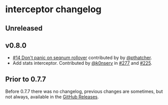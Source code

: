 # interceptor changelog

## Unreleased

## v0.8.0

* [#14 Don't panic on seqnum rollover](https://github.com/webrtc-rs/interceptor/pull/14) contributed by by [@pthatcher](https://github.com/pthatcher).
* Add stats interceptor. Contributed by [@k0nserv](https://github.com/k0nserv) in [#277](https://github.com/webrtc-rs/webrtc/pull/277/) and [#225](https://github.com/webrtc-rs/webrtc/pull/225).

## Prior to 0.7.7

Before 0.7.7 there was no changelog, previous changes are sometimes, but not always, available in the [GitHub Releases](https://github.com/webrtc-rs/interceptor/releases).

